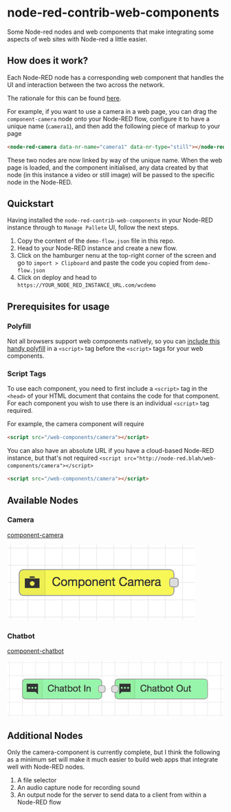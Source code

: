 # node-red-contrib-web-components
Some Node-red nodes and web components that make integrating some aspects of web sites with Node-red a little easier.

## How does it work?

Each Node-RED node has a corresponding web component that handles the UI and interaction between the two across the network.

The rationale for this can be found [here](https://gist.github.com/seanmtracey/fbecae40da3428ad5aa5a44af2a4a0b7).

For example, if you want to use a camera in a web page, you can drag the `component-camera` node onto your Node-RED flow, configure it to have a unique name (`camera1`), and then add the following piece of markup to your page 

```HTML
<node-red-camera data-nr-name="camera1" data-nr-type="still"></node-red-camera>
```

These two nodes are now linked by way of the unique name. When the web page is loaded, and the component initialised, any data created by that node (in this instance a video or still image) will be passed to the specific node in the Node-RED.

## Quickstart

Having installed the `node-red-contrib-web-components` in your Node-RED instance through to `Manage Pallete` UI, follow the next steps.

1. Copy the content of the `demo-flow.json` file in this repo.
2. Head to your Node-RED instance and create a new flow.
3. Click on the hamburger nenu at the top-right corner of the screen and go to `import > Clipboard` and paste the code you copied from `demo-flow.json`
4. Click on deploy and head to `https://YOUR_NODE_RED_INSTANCE_URL.com/wcdemo`

## Prerequisites for usage

### Polyfill

Not all browsers support web components natively, so you can [include this handy polyfill](https://raw.githubusercontent.com/webcomponents/webcomponentsjs/f38824a19833564d96a5654629faefebb8322ea1/bundles/webcomponents-sd-ce.js) in a `<script>` tag before the `<script>` tags for your web components.


### Script Tags

To use each component, you need to first include a `<script>` tag in the `<head>` of your HTML document that contains the code for that component. For each component you wish to use there is an individual `<script>` tag required.

For example, the camera component will require

```HTML
<script src="/web-components/camera"></script>
```
You can also have an absolute URL if you have a cloud-based Node-RED instance, but that's not required `<script src="http://node-red.blah/web-components/camera"></script>`

```HTML
<script src="/web-components/camera"></script>
```

## Available Nodes

### Camera
[component-camera](/docs/component-camera.md)

![Chatbot nodes](/docs/images/camera-nodes.png)

### Chatbot
[component-chatbot](/docs/component-chatbot.md)

![Chatbot nodes](/docs/images/chatbot-nodes.png)


## Additional Nodes

Only the camera-component is currently complete, but I think the following as a minimum set will make it much easier to build web apps that integrate well with Node-RED nodes.

1. A file selector
2. An audio capture node for recording sound
3. An output node for the server to send data to a client from within a Node-RED flow